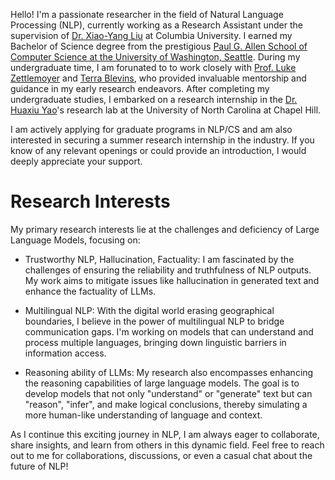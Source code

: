 Hello! I'm a passionate researcher in the field of Natural Language Processing (NLP), currently working as a Research Assistant under the supervision of [Dr. Xiao-Yang Liu](https://scholar.google.com/citations?user=C83b8ncAAAAJ&hl=en) at Columbia University. I earned my Bachelor of Science degree from the prestigious [Paul G. Allen School of Computer Science at the University of Washington, Seattle](https://www.cs.washington.edu/). During my undergraduate time, I am forunated to to work closely with [Prof. Luke Zettlemoyer](https://www.cs.washington.edu/people/faculty/lsz) and [Terra Blevins](https://blvns.github.io/), who provided invaluable mentorship and guidance in my early research endeavors. After completing my undergraduate studies, I embarked on a research internship in the [Dr. Huaxiu Yao](https://www.huaxiuyao.io/)'s research lab at the University of North Carolina at Chapel Hill.

I am actively applying for graduate programs in NLP/CS and am also interested in securing a summer research internship in the industry. If you know of any relevant openings or could provide an introduction, I would deeply appreciate your support.

Research Interests
======
My primary research interests lie at the challenges and deficiency of Large Language Models, focusing on:

- Trustworthy NLP, Hallucination, Factuality: I am fascinated by the challenges of ensuring the reliability and truthfulness of NLP outputs. My work aims to mitigate issues like hallucination in generated text and enhance the factuality of LLMs.

- Multilingual NLP: With the digital world erasing geographical boundaries, I believe in the power of multilingual NLP to bridge communication gaps. I'm working on models that can understand and process multiple languages, bringing down linguistic barriers in information access.

- Reasoning ability of LLMs: My research also encompasses enhancing the reasoning capabilities of large language models. The goal is to develop models that not only "understand" or "generate" text but can "reason", "infer", and make logical conclusions, thereby simulating a more human-like understanding of language and context.

As I continue this exciting journey in NLP, I am always eager to collaborate, share insights, and learn from others in this dynamic field. Feel free to reach out to me for collaborations, discussions, or even a casual chat about the future of NLP!
